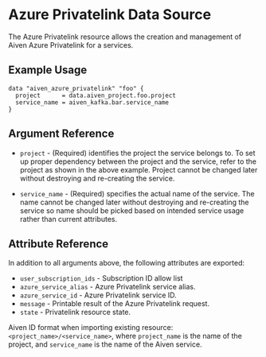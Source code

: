 # Azure Privatelink Data Source

The Azure Privatelink resource allows the creation and management of Aiven Azure Privatelink for a services.

## Example Usage

```hcl
data "aiven_azure_privatelink" "foo" {
  project      = data.aiven_project.foo.project
  service_name = aiven_kafka.bar.service_name
}
```

## Argument Reference

* `project` - (Required) identifies the project the service belongs to. To set up proper dependency between the project
  and the service, refer to the project as shown in the above example. Project cannot be changed later without
  destroying and re-creating the service.

* `service_name` - (Required) specifies the actual name of the service. The name cannot be changed later without
  destroying and re-creating the service so name should be picked based on intended service usage rather than current
  attributes.

## Attribute Reference

In addition to all arguments above, the following attributes are exported:

* `user_subscription_ids` - Subscription ID allow list
* `azure_service_alias` - Azure Privatelink service alias.
* `azure_service_id` - Azure Privatelink service ID.
* `message` - Printable result of the Azure Privatelink request.
* `state` - Privatelink resource state.

Aiven ID format when importing existing resource: `<project_name>/<service_name>`, where `project_name`
is the name of the project, and `service_name` is the name of the Aiven service.
